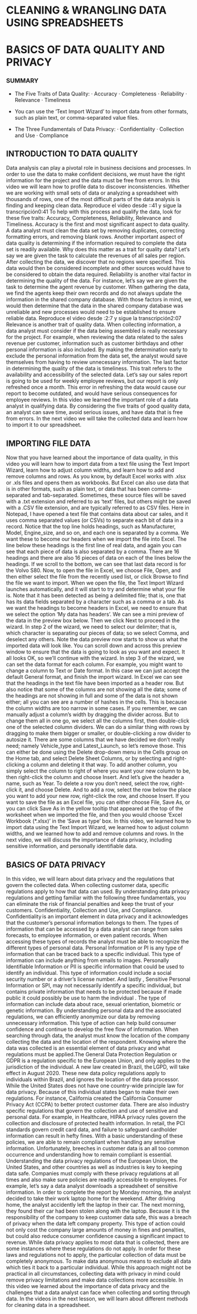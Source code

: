
# CLEANING & WRANGLING DATA USING SPREADSHEETS #

# BASICS OF DATA QUALITY AND PRIVACY #

### SUMMARY ###

- The Five Traits of Data Quality: 
    · Accuracy 
    · Completeness 
    · Reliability 
    · Relevance 
    · Timeliness 

- You can use the ‘Text Import Wizard’ to import data from other formats, such as plain text, or comma-separated value files. 

- The Three Fundamentals of Data Privacy: 
    · Confidentiality 
    · Collection and Use 
    · Compliance


## INTRODUCTION TO DATA QUALITY ##

Data analysis can play a pivotal role in business decisions and processes. In order to use the data to make confident decisions, we must have the right information for the project and the data must be free from errors. In this video we will learn how to profile data to discover inconsistencies. Whether we are working with small sets of data or analyzing a spreadsheet with thousands of rows, one of the most difficult parts of the data analysis is finding and keeping clean data.
Reproduce el video desde ::41 y sigue la transcripción0:41
To help with this process and qualify the data, look for these five traits: Accuracy, Completeness, Reliability, Relevance and Timeliness. Accuracy is the first and most significant aspect to data quality. A data analyst must clean the data set by removing duplicates, correcting formatting errors, and removing blank rows. Another important aspect of data quality is determining if the information required to complete the data set is readily available. Why does this matter as a trait for quality data? Let’s say we are given the task to calculate the revenues of all sales per region. After collecting the data, we discover that no regions were specified. This data would then be considered incomplete and other sources would have to be considered to obtain the data required. Reliability is another vital factor in determining the quality of the data. For instance, let’s say we are given the task to determine the agent revenue by customer. When gathering the data, we find the agents keep their own records and do not always update the information in the shared company database. With those factors in mind, we would then determine that the data in the shared company database was unreliable and new processes would need to be established to ensure reliable data.
Reproduce el video desde :2:7 y sigue la transcripción2:07
Relevance is another trait of quality data. When collecting information, a data analyst must consider if the data being assembled is really necessary for the project. For example, when reviewing the data related to the sales revenue per customer, information such as customer birthdays and other personal information is also included. By making the determination early to exclude the personal information from the data set, the analyst would save themselves from having to review unnecessary information. The last factor in determining the quality of the data is timeliness. This trait refers to the availability and accessibility of the selected data. Let’s say our sales report is going to be used for weekly employee reviews, but our report is only refreshed once a month. This error in refreshing the data would cause our report to become outdated, and would have serious consequences for employee reviews. In this video we learned the important role of a data analyst in qualifying data. By considering the five traits of good quality data, an analyst can save time, avoid serious issues, and have data that is free from errors. In the next video we will take the collected data and learn how to import it to our spreadsheet.



## IMPORTING FILE DATA ##

Now that you have learned about the importance of data quality, in this video you will learn how to import data from a text file using the Text Import Wizard, learn how to adjust column widths, and learn how to add and remove columns and rows. As you know, by default Excel works with .xlsx or .xls files and opens them as workbooks. But Excel can also use data that is in other formats, such as plain text, or data that has been comma-separated and tab-separated. Sometimes, these source files will be saved with a .txt extension and referred to as ‘text’ files, but others might be saved with a .CSV file extension, and are typically referred to as CSV files. Here in Notepad, I have opened a text file that contains data about car sales, and it uses comma separated values (or CSVs) to separate each bit of data in a record. Notice that the top line holds headings, such as Manufacturer, Model, Engine_size, and so on, and each one is separated by a comma. We want these to become our headers when we import the file into Excel. The line below these headings is the first line of real data, and again you can see that each piece of data is also separated by a comma. There are 16 headings and there are also 16 pieces of data on each of the lines below the headings. If we scroll to the bottom, we can see that last data record is for the Volvo S80. Now, to open the file in Excel, we choose File, Open, and then either select the file from the recently used list, or click Browse to find the file we want to import. When we open the file, the Text Import Wizard launches automatically, and it will start to try and determine what your file is. Note that it has been detected as being a delimited file; that is, one that has its data fields separated by a character such as a comma or a tab. As we want the headings to become headers in Excel, we need to ensure that we select the option ‘My data has headers’. We can see a mini preview of the data in the preview box below. Then we click Next to proceed in the wizard. In step 2 of the wizard, we need to select our delimiter; that is, which character is separating our pieces of data; so we select Comma, and deselect any others. Note the data preview now starts to show us what the imported data will look like. You can scroll down and across this preview window to ensure that the data is going to look as you want and expect. It all looks OK, so we’ll continue with the wizard. In step 3 of the wizard, we can set the data format for each column. For example, you might want to change a column to Text or Date format. In this case we can just accept the default General format, and finish the import wizard. In Excel we can see that the headings in the text file have been imported as a header row. But also notice that some of the columns are not showing all the data; some of the headings are not showing in full and some of the data is not shown either; all you can see are a number of hashes in the cells. This is because the column widths are too narrow in some cases. If you remember, we can manually adjust a column’s width by dragging the divider across. But to change them all in one go, we select all the columns first, then double-click one of the selected column dividers. We can do a similar thing with rows by dragging to make them bigger or smaller, or double-clicking a row divider to autosize it. There are some columns that we have decided we don’t really need; namely Vehicle_type and Latest_Launch, so let’s remove those. This can either be done using the Delete drop-down menu in the Cells group on the Home tab, and select Delete Sheet Columns, or by selecting and right-clicking a column and deleting it that way. To add another column, you simply select the column to right of where you want your new column to be, then right-click the column and choose Insert. And let’s give the header a name, such as Year. To delete a row you don’t need, select the row, right-click it, and choose Delete. And to add a row, select the row below the place you want to add your new row, right-click the row, and choose Insert. If you want to save the file as an Excel file, you can either choose File, Save As, or you can click Save As in the yellow tooltip that appeared at the top of the worksheet when we imported the file, and then you would choose ‘Excel Workbook (*.xlsx)’ in the ‘Save as type’ box. In this video, we learned how to import data using the Text Import Wizard, we learned how to adjust column widths, and we learned how to add and remove columns and rows. In the next video, we will discuss the importance of data privacy, including sensitive information, and personally identifiable data.



## BASICS OF DATA PRIVACY ##

In this video, we will learn about data privacy and the regulations that govern the collected data. When collecting customer data, specific regulations apply to how that data can used. By understanding data privacy regulations and getting familiar with the following three fundamentals, you can eliminate the risk of financial penalties and keep the trust of your customers. Confidentiality, Collection and Use, and Compliance. Confidentiality is an important element in data privacy and it acknowledges that the customer’s personal information belongs to them. The types of information that can be accessed by a data analyst can range from sales forecasts, to employee information, or even patient records. When accessing these types of records the analyst must be able to recognize the different types of personal data. Personal Information or PI is any type of information that can be traced back to a specific individual. This type of information can include anything from emails to images. Personally Identifiable Information or PII is specific information that could be used to identify an individual. This type of information could include a social security number or a driver’s license number. And lastly , Sensitive Personal Information or SPI, may not necessarily identify a specific individual, but contains private information that needs to be protected because if made public it could possibly be use to harm the individual . The type of information can include data about race, sexual orientation, biometric or genetic information. By understanding personal data and the associated regulations, we can efficiently anonymize our data by removing unnecessary information. This type of action can help build consumer confidence and continue to develop the free flow of information. When searching through data, the analyst must know the location of the company collecting the data and the location of the respondent. Knowing where the data was collected is an essential element of data privacy and what regulations must be applied.The General Data Protection Regulation or GDPR is a regulation specific to the European Union, and only applies to the jurisdiction of the individual. A new law created in Brazil, the LGPD, will take effect in August 2020. These new data policy regulations apply to individuals within Brazil, and ignores the location of the data processor. While the United States does not have one country-wide principle law for data privacy. Because of this individual states began to make their own regulations. For instance, California created the California Consumer Privacy Act (CCPA) to better protect customer data. There are also industry specific regulations that govern the collection and use of sensitive and personal data. For example, in Healthcare, HIPAA privacy rules govern the collection and disclosure of protected health information. In retail, the PCI standards govern credit card data, and failure to safeguard cardholder information can result in hefty fines. With a basic understanding of these policies, we are able to remain compliant when handling any sensitive information. Unfortunately, breeches in customer data is an all too common occurrence and understanding how to remain compliant is essential. Understanding the data privacy regulations of the European Union, the United States, and other countries as well as industries is key to keeping data safe. Companies must comply with these privacy regulations at all times and also make sure policies are readily accessible to employees. For example, let’s say a data analyst downloads a spreadsheet of sensitive information. In order to complete the report by Monday morning, the analyst decided to take their work laptop home for the weekend. After driving home, the analyst accidently left the laptop in their car. The next morning, they found their car had been stolen along with the laptop. Because it is the responsibility of the company to keep customer data safe, this was a breach of privacy when the data left company property. This type of action could not only cost the company large amounts of money in fines and penalties, but could also reduce consumer confidence causing a significant impact to revenue. While data privacy applies to most data that is collected, there are some instances where these regulations do not apply. In order for these laws and regulations not to apply, the particular collection of data must be completely anonymous. To make data anonymous means to exclude all data which ties it back to a particular individual. While this approach might not be practical in all circumstances, collecting data with privacy in mind could remove privacy limitations and make data collections more accessible. In this video we learned about the importance of data privacy and the challenges that a data analyst can face when collecting and sorting through data. In the videos in the next lesson, we will learn about different methods for cleaning data in a spreadsheet.
